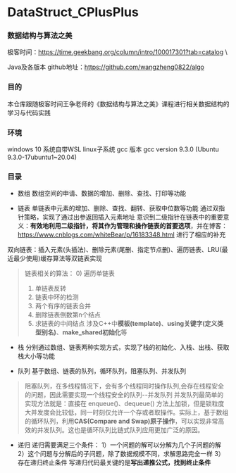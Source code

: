 # DataStruct_CPlusPlus

### 数据结构与算法之美

极客时间：https://time.geekbang.org/column/intro/100017301?tab=catalog \

Java及各版本 github地址：https://github.com/wangzheng0822/algo

### 目的
本仓库跟随极客时间王争老师的《数据结构与算法之美》课程进行相关数据结构的学习与代码实践

### 环境
windows 10 系统自带WSL linux子系统
gcc 版本 gcc version 9.3.0 (Ubuntu 9.3.0-17ubuntu1~20.04)

### 目录
* 数组
数组空间的申请、数据的增加、删除、查找、打印等功能

* 链表
单链表中元素的增加、删除、查找、翻转、获取中位数等功能
通过双指针策略，实现了通过出参返回插入元素地址
意识到二级指针在链表中的重要意义：**有效地利用二级指针，将其作为管理和操作链表的首要选项**，并在博客：https://www.cnblogs.com/whiteBear/p/16183348.html 进行了相应的补充

 双向链表：插入元素(头插法)、删除元素(尾删、指定节点删)、遍历链表、LRU(最近最少使用)缓存算法等双链表实现
>链表相关的算法：
>0) 遍历单链表
>1) 单链表反转
>2) 链表中环的检测
>3) 两个有序的链表合并
>4) 删除链表倒数第n个结点
>5) 求链表的中间结点
>涉及C++中**模板(template)**、**using关键字(定义类型别名)**、**make_shared初始化**等

* 栈
分别通过数组、链表两种实现方式，实现了栈的初始化、入栈、出栈、获取栈大小等功能

* 队列
基于数组、链表的队列，循环队列，阻塞队列、并发队列
> 阻塞队列，在多线程情况下，会有多个线程同时操作队列,会存在线程安全的问题，因此需要实现一个线程安全的队列--并发队列
> 并发队列最简单的实现方法就是：直接在 enqueue()、dequeue() 方法上加锁，但是锁粒度大并发度会比较低，同一时刻仅允许一个存或者取操作。实际上，基于数组的循环队列，利用**CAS(Compare and Swap)原子操作**，可以实现非常高效的并发队列。这也是循环队列比链式队列应用更加广泛的原因。

* 递归
递归需要满足三个条件：
1）一个问题的解可以分解为几个子问题的解
2）这个问题与分解后的子问题，除了数据规模不同，求解思路完全一样
3）存在递归终止条件
写递归代码最关键的是**写出递推公式，找到终止条件**